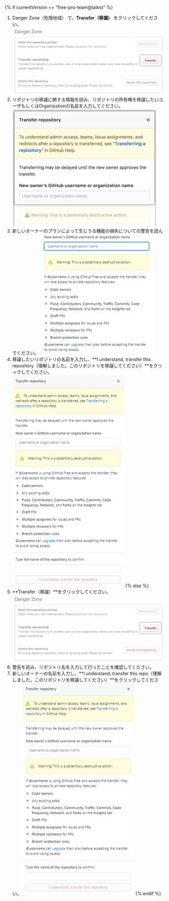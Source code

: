 {% if currentVersion == "free-pro-team@latest" %}
1. Danger Zone（危険地域） で、**Transfer（移譲）** をクリックしてください。 ![移譲ボタン](/assets/images/help/repository/repo-transfer.png)
1. リポジトリの移譲に関する情報を読み、リポジトリの所有権を移譲したいユーザもしくはOrganizationの名前を入力してください。 ![リポジトリの移譲に関する情報と、新しいオーナーのユーザ名を入力するフィールド](/assets/images/help/repository/transfer-repo-new-owner-name.png)
1. 新しいオーナーのプランによって生じうる機能の損失についての警告を読んでください。 ![無料製品を使っている人物へのリポジトリの移譲に関する警告](/assets/images/help/repository/repo-transfer-free-plan-warnings.png)
1. 移譲したいリポジトリの名前を入力し、**I understand, transfer this repository（理解しました。このリポジトリを移譲してください）**をクリックしてください。 ![移譲ボタン](/assets/images/help/repository/repo-transfer-complete.png)
{% else %}
1. **Transfer（移譲）**をクリックしてください。 ![移譲ボタン](/assets/images/help/repository/repo-transfer.png)
1. 警告を読み、リポジトリ名を入力して行ったことを確認してください。
1. 新しいオーナーの名前を入力し、**I understand, transfer this repo（理解しました。このリポジトリを移譲してください）**をクリックしてください。 ![移譲ボタン](/assets/images/help/repository/repo-transfer-complete.png)
{% endif %}
